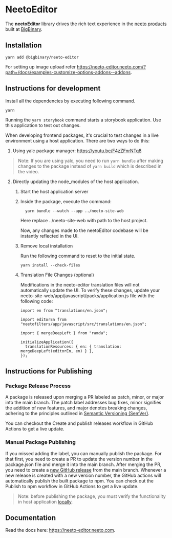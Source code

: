 # NeetoEditor


The **neetoEditor** library drives the rich text experience in the
[neeto products](https://neeto.com) built at
[BigBinary](https://www.bigbinary.com).

## Installation

```
yarn add @bigbinary/neeto-editor
```

For setting up image upload refer
https://neeto-editor.neeto.com/?path=/docs/examples-customize-options-addons--addons.

## Instructions for development

Install all the dependencies by executing following command.

```
yarn
```

Running the `yarn storybook` command starts a storybook application. Use this
application to test out changes.

When developing frontend packages, it's crucial to test changes in a live environment using a host application.
There are two ways to do this:

1. Using yalc package manager: https://youtu.be/F4zZFnrNTq8

> Note: If you are using yalc, you need to run `yarn bundle` after making changes to the package instead of `yarn build` which is described in the video.

2. Directly updating the node_modules of the host application.

    1. Start the host application server
    2. Inside the package, execute the command:

        ```
          yarn bundle --watch --app ../neeto-site-web
        ```

        Here replace ../neeto-site-web with path to the host project.

        Now, any changes made to the neetoEditor codebase will be instantly reflected in the UI.

    3. Remove local installation

        Run the following command to reset to the initial state.
        ```
        yarn install --check-files
        ```

    4. Translation File Changes (optional)

        Modifications in the neeto-editor translation files will not automatically update the UI. To verify these changes, update your neeto-site-web/app/javascript/packs/application.js file with the following code:

        ```
        import en from "translations/en.json";

        import editorEn from "neetofilters/app/javascript/src/translations/en.json";

        import { mergeDeepLeft } from "ramda";

        initializeApplication({
          translationResources: { en: { translation: mergeDeepLeft(editorEn, en) } },
        });
        ```

## Instructions for Publishing

### Package Release Process

A package is released upon merging a PR labeled as patch, minor, or major into the main branch. The patch label addresses bug fixes, minor signifies the addition of new features, and major denotes breaking changes, adhering to the principles outlined in [Semantic Versioning (SemVer)](https://semver.org/).

You can checkout the Create and publish releases workflow in GitHub Actions to get a live update.

### Manual Package Publishing

If you missed adding the label, you can manually publish the package. For that first, you need to create a PR to update the version number in the package.json file and merge it into the main branch. After merging the PR, you need to create a [new GitHub release](https://docs.github.com/en/repositories/releasing-projects-on-github/managing-releases-in-a-repository) from the main branch. Whenever a new release is created with a new version number, the GitHub actions will automatically publish the built package to npm. You can check out the Publish to npm workflow in GitHub Actions to get a live update.

> Note: before publishing the package, you must verify the functionality in host application [locally](#instructions-for-development).

## Documentation

Read the docs here: https://neeto-editor.neeto.com.
